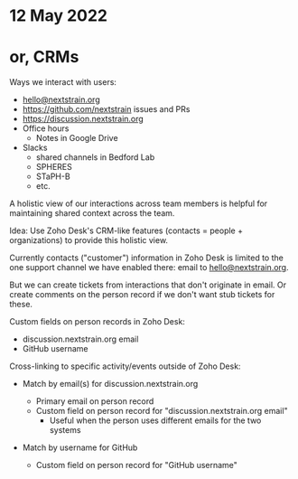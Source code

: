 # 12 May 2022
# or, CRMs

Ways we interact with users:

  - hello@nextstrain.org
  - https://github.com/nextstrain issues and PRs
  - https://discussion.nextstrain.org
  - Office hours
    - Notes in Google Drive
  - Slacks
    - shared channels in Bedford Lab
    - SPHERES
    - STaPH-B
    - etc.

A holistic view of our interactions across team members is helpful for
maintaining shared context across the team.

Idea: Use Zoho Desk's CRM-like features (contacts = people + organizations) to
provide this holistic view.

Currently contacts ("customer") information in Zoho Desk is limited to the one
support channel we have enabled there: email to hello@nextstrain.org.

But we can create tickets from interactions that don't originate in email.  Or
create comments on the person record if we don't want stub tickets for these.

Custom fields on person records in Zoho Desk:

  - discussion.nextstrain.org email
  - GitHub username

Cross-linking to specific activity/events outside of Zoho Desk:

  - Match by email(s) for discussion.nextstrain.org
    - Primary email on person record
    - Custom field on person record for "discussion.nextstrain.org email"
      - Useful when the person uses different emails for the two systems

  - Match by username for GitHub
    - Custom field on person record for "GitHub username"
